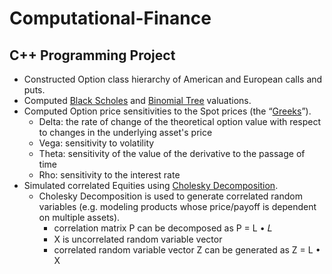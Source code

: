 # Computational-Finance
## C++ Programming Project

- Constructed Option class hierarchy of American and European calls and puts.
- Computed [Black Scholes](https://en.wikipedia.org/wiki/Black%E2%80%93Scholes_model) and [Binomial Tree](https://en.wikipedia.org/wiki/Binomial_options_pricing_model) valuations.
- Computed Option price sensitivities to the Spot prices (the “[Greeks](https://en.wikipedia.org/wiki/Greeks_(finance))”).
  - Delta: the rate of change of the theoretical option value with respect to changes in the underlying asset's price
  - Vega: sensitivity to volatility
  - Theta: sensitivity of the value of the derivative to the passage of time
  - Rho: sensitivity to the interest rate
- Simulated correlated Equities using [Cholesky Decomposition](https://en.wikipedia.org/wiki/Cholesky_decomposition).
  -  Cholesky Decomposition is used to generate correlated random variables (e.g. modeling products whose price/payoff is dependent on multiple assets).
     - correlation matrix P can be decomposed as P = L • 𝐿
     - X is uncorrelated random variable vector
     - correlated random variable vector Z can be generated as Z = L • X
